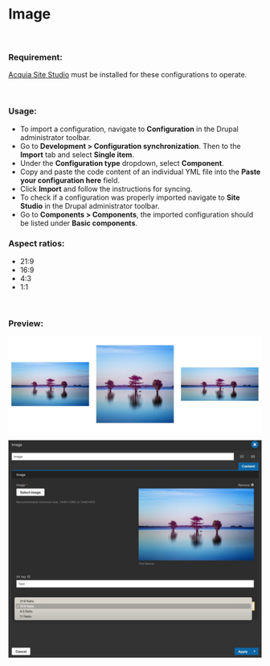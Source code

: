 # Image

<p>&nbsp;</p>

### Requirement:

[Acquia Site Studio](https://www.acquia.com/products/drupal-cloud/site-studio) must be installed for these configurations to operate.

<p>&nbsp;</p>

### Usage:

- To import a configuration, navigate to **Configuration** in the Drupal administrator toolbar.
- Go to **Development > Configuration synchronization**. Then to the **Import** tab and select **Single item**.
- Under the **Configuration type** dropdown, select **Component**.
- Copy and paste the code content of an individual YML file into the **Paste your configuration here** field.
- Click **Import** and follow the instructions for syncing.
- To check if a configuration was properly imported navigate to **Site Studio** in the Drupal administrator toolbar.
- Go to **Components > Components**, the imported configuration should be listed under **Basic components**.

### Aspect ratios:

- 21:9
- 16:9
- 4:3
- 1:1

<p>&nbsp;</p>

### Preview:

![Screenshot](screenshot-image1.jpg)

![Screenshot](screenshot-image2.jpg)
